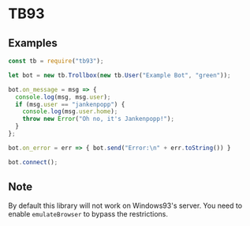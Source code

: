 # TB93
## Examples
```js
const tb = require("tb93");

let bot = new tb.Trollbox(new tb.User("Example Bot", "green"));

bot.on_message = msg => {
  console.log(msg, msg.user);
  if (msg.user == "jankenpopp") {
    console.log(msg.user.home);
    throw new Error("Oh no, it's Jankenpopp!");
  }
};

bot.on_error = err => { bot.send("Error:\n" + err.toString()) }

bot.connect();
```
## Note
By default this library will not work on Windows93's server. You need to enable `emulateBrowser` to bypass the restrictions.
